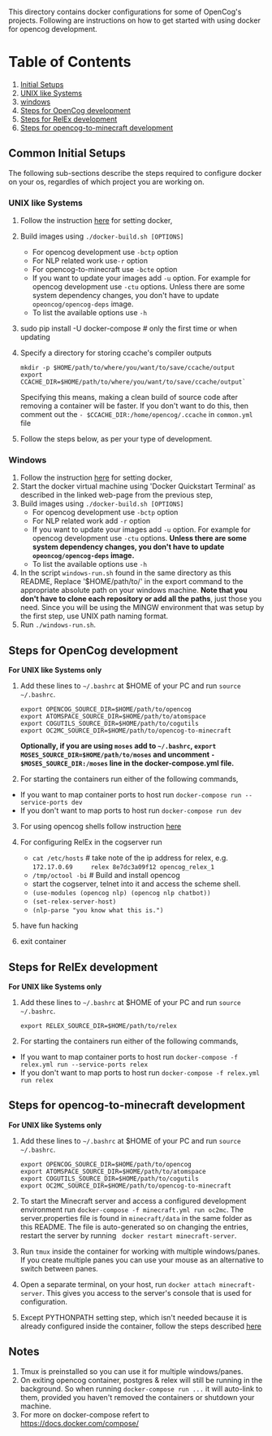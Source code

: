 This directory contains docker configurations for some of OpenCog's projects.
Following are instructions on how to get started with using docker for opencog
development.

# Table of Contents
1. [Initial Setups](#initial-setups)
  1. [UNIX like Systems](#unix-like-systems)
  2. [windows](#windows)
2. [Steps for OpenCog development](#steps-for-opencog-development)
3. [Steps for RelEx development](#steps-for-relex-development)
4. [Steps for opencog-to-minecraft development](#steps-for-opencog-to-minecraft-development)


## Common Initial Setups
The following sub-sections describe the steps required to configure docker on
your os, regardles of which project you are working on.

### UNIX like Systems
1. Follow the instruction [here](https://docs.docker.com/engine/installation/)
   for setting docker,
2. Build images using `./docker-build.sh [OPTIONS]`
    * For opencog development use `-bctp` option
    * For NLP related work use`-r` option
    * For opencog-to-minecraft use `-bcte` option
    * If you want to update your images add `-u` option. For example for opencog
      development use `-ctu` options. Unless there are some system dependency
      changes, you don't have to update `opeoncog/opencog-deps` image.
    * To list the available options use `-h`
3. sudo pip install -U docker-compose # only the first time or when updating
4. Specify a directory for storing ccache's compiler outputs

   ```
   mkdir -p $HOME/path/to/where/you/want/to/save/ccache/output
   export CCACHE_DIR=$HOME/path/to/where/you/want/to/save/ccache/output`
   ```

   Specifying this means, making a clean build of source code after removing a
   container will be faster. If you don't want to do this, then comment out the
   `- $CCACHE_DIR:/home/opencog/.ccache` in `common.yml` file
5. Follow the steps below, as per your type of development.

### Windows
1. Follow the instruction [here](https://docs.docker.com/engine/installation/windows)
   for setting docker,
2. Start the docker virtual machine using 'Docker Quickstart Terminal' as
   described in the linked web-page from the previous step,
3. Build images using `./docker-build.sh [OPTIONS]`
    * For opencog development use `-bctp` option
    * For NLP related work add `-r` option
    * If you want to update your images add `-u` option. For example for opencog
      development use `-ctu` options. __Unless there are some system dependency
      changes, you don't have to update `opeoncog/opencog-deps` image.__
    * To list the available options use `-h`
4. In the script `windows-run.sh` found in the same directory as this README,
   Replace '$HOME/path/to/' in the export command to the appropriate absolute
   path on your windows machine. __Note that you don't have to clone each
   repository or add all the paths__, just those you need. Since you will be
   using the MINGW environment that was setup by the first step, use UNIX path
   naming format.
5. Run `./windows-run.sh`.

## Steps for OpenCog development

__For UNIX like Systems only__

1. Add these lines to `~/.bashrc` at $HOME of your PC and run
   `source ~/.bashrc`.

   ```
   export OPENCOG_SOURCE_DIR=$HOME/path/to/opencog
   export ATOMSPACE_SOURCE_DIR=$HOME/path/to/atomspace
   export COGUTILS_SOURCE_DIR=$HOME/path/to/cogutils
   export OC2MC_SOURCE_DIR=$HOME/path/to/opencog-to-minecraft
   ```

   __Optionally, if you are using `moses` add to `~/.bashrc`,
   `export MOSES_SOURCE_DIR=$HOME/path/to/moses` and uncomment
   `- $MOSES_SOURCE_DIR:/moses` line in the docker-compose.yml file.__

2. For starting the containers run either of the following commands,
  * If you want to map container ports to host run
    `docker-compose run --service-ports dev`
  * If you don't want to map ports to host run
    `docker-compose run dev`

3. For using opencog shells follow instruction
   [here](http://wiki.opencog.org/w/OpenCog_shell)

4. For configuring RelEx in the cogserver run
    * `cat /etc/hosts`   # take note of the ip address for relex, e.g.
      `172.17.0.69     relex 8e7dc3a09f12 opencog_relex_1`
    * `/tmp/octool -bi` # Build and install opencog
    * start the cogserver, telnet into it and access the scheme shell.
    * `(use-modules (opencog nlp) (opencog nlp chatbot))`
    * `(set-relex-server-host)`
    * `(nlp-parse "you know what this is.")`
5. have fun hacking
6. exit container

## Steps for RelEx development

__For UNIX like Systems only__

1. Add these lines to `~/.bashrc` at $HOME of your PC and run
   `source ~/.bashrc`.

   ```
   export RELEX_SOURCE_DIR=$HOME/path/to/relex
   ```

2. For starting the containers run either of the following commands,
  * If you want to map container ports to host run
    `docker-compose -f relex.yml run --service-ports relex`
  * If you don't want to map ports to host run
     `docker-compose -f relex.yml run relex`

## Steps for opencog-to-minecraft development
__For UNIX like Systems only__

1. Add these lines to `~/.bashrc` at $HOME of your PC and run
`source ~/.bashrc`.

    ```
    export OPENCOG_SOURCE_DIR=$HOME/path/to/opencog
    export ATOMSPACE_SOURCE_DIR=$HOME/path/to/atomspace
    export COGUTILS_SOURCE_DIR=$HOME/path/to/cogutils
    export OC2MC_SOURCE_DIR=$HOME/path/to/opencog-to-minecraft
    ```

2. To start the Minecraft server and access a configured development environment
   run `docker-compose -f minecraft.yml run oc2mc`. The server.properties file
   is found in `minecraft/data` in the same folder as this README. The file is
   auto-generated so on changing the entries, restart the server by running
   ` docker restart minecraft-server`.
3. Run `tmux` inside the container for working with multiple windows/panes.
   If you create multiple panes you can use your mouse as an alternative to
   switch between panes.
4. Open a separate terminal, on your host, run `docker attach minecraft-server`.
   This gives you access to the server's console that is used for configuration.
5. Except PYTHONPATH setting step, which isn't needed because it is already
   configured inside the container, follow the steps described
   [here](https://github.com/opencog/opencog-to-minecraft#steps-to-start-the-bot)

## Notes
1. Tmux is preinstalled so you can use it for multiple windows/panes.
2. On exiting opencog container, postgres & relex will still be running in the
   background. So when running `docker-compose run ...` it will auto-link to them,
   provided you haven't removed the containers or shutdown your machine.
2. For more on docker-compose refert to https://docs.docker.com/compose/
